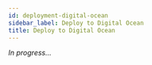 ```yaml
---
id: deployment-digital-ocean
sidebar_label: Deploy to Digital Ocean
title: Deploy to Digital Ocean
---
```


_In progress..._
